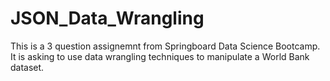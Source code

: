 # JSON_Data_Wrangling
This  is a 3 question assignemnt from Springboard Data Science Bootcamp. It is asking to use data wrangling techniques to manipulate a World Bank dataset.  
